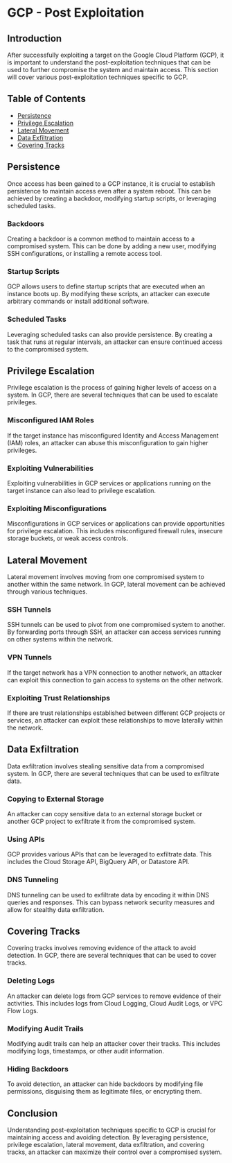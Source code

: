 # GCP - Post Exploitation

## Introduction

After successfully exploiting a target on the Google Cloud Platform (GCP), it is important to understand the post-exploitation techniques that can be used to further compromise the system and maintain access. This section will cover various post-exploitation techniques specific to GCP.

## Table of Contents

- [Persistence](#persistence)
- [Privilege Escalation](#privilege-escalation)
- [Lateral Movement](#lateral-movement)
- [Data Exfiltration](#data-exfiltration)
- [Covering Tracks](#covering-tracks)

## Persistence

Once access has been gained to a GCP instance, it is crucial to establish persistence to maintain access even after a system reboot. This can be achieved by creating a backdoor, modifying startup scripts, or leveraging scheduled tasks.

### Backdoors

Creating a backdoor is a common method to maintain access to a compromised system. This can be done by adding a new user, modifying SSH configurations, or installing a remote access tool.

### Startup Scripts

GCP allows users to define startup scripts that are executed when an instance boots up. By modifying these scripts, an attacker can execute arbitrary commands or install additional software.

### Scheduled Tasks

Leveraging scheduled tasks can also provide persistence. By creating a task that runs at regular intervals, an attacker can ensure continued access to the compromised system.

## Privilege Escalation

Privilege escalation is the process of gaining higher levels of access on a system. In GCP, there are several techniques that can be used to escalate privileges.

### Misconfigured IAM Roles

If the target instance has misconfigured Identity and Access Management (IAM) roles, an attacker can abuse this misconfiguration to gain higher privileges.

### Exploiting Vulnerabilities

Exploiting vulnerabilities in GCP services or applications running on the target instance can also lead to privilege escalation.

### Exploiting Misconfigurations

Misconfigurations in GCP services or applications can provide opportunities for privilege escalation. This includes misconfigured firewall rules, insecure storage buckets, or weak access controls.

## Lateral Movement

Lateral movement involves moving from one compromised system to another within the same network. In GCP, lateral movement can be achieved through various techniques.

### SSH Tunnels

SSH tunnels can be used to pivot from one compromised system to another. By forwarding ports through SSH, an attacker can access services running on other systems within the network.

### VPN Tunnels

If the target network has a VPN connection to another network, an attacker can exploit this connection to gain access to systems on the other network.

### Exploiting Trust Relationships

If there are trust relationships established between different GCP projects or services, an attacker can exploit these relationships to move laterally within the network.

## Data Exfiltration

Data exfiltration involves stealing sensitive data from a compromised system. In GCP, there are several techniques that can be used to exfiltrate data.

### Copying to External Storage

An attacker can copy sensitive data to an external storage bucket or another GCP project to exfiltrate it from the compromised system.

### Using APIs

GCP provides various APIs that can be leveraged to exfiltrate data. This includes the Cloud Storage API, BigQuery API, or Datastore API.

### DNS Tunneling

DNS tunneling can be used to exfiltrate data by encoding it within DNS queries and responses. This can bypass network security measures and allow for stealthy data exfiltration.

## Covering Tracks

Covering tracks involves removing evidence of the attack to avoid detection. In GCP, there are several techniques that can be used to cover tracks.

### Deleting Logs

An attacker can delete logs from GCP services to remove evidence of their activities. This includes logs from Cloud Logging, Cloud Audit Logs, or VPC Flow Logs.

### Modifying Audit Trails

Modifying audit trails can help an attacker cover their tracks. This includes modifying logs, timestamps, or other audit information.

### Hiding Backdoors

To avoid detection, an attacker can hide backdoors by modifying file permissions, disguising them as legitimate files, or encrypting them.

## Conclusion

Understanding post-exploitation techniques specific to GCP is crucial for maintaining access and avoiding detection. By leveraging persistence, privilege escalation, lateral movement, data exfiltration, and covering tracks, an attacker can maximize their control over a compromised system.
